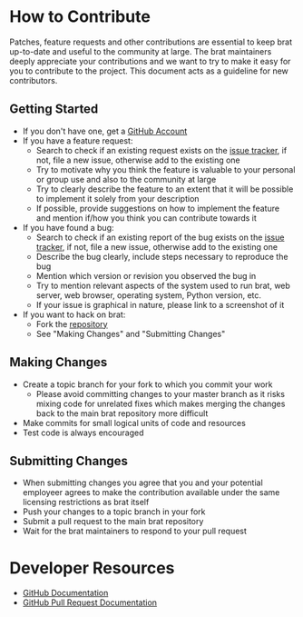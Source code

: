 # How to Contribute #

Patches, feature requests and other contributions are essential to keep brat
up-to-date and useful to the community at large. The brat maintainers deeply
appreciate your contributions and we want to try to make it easy for you to
contribute to the project. This document acts as a guideline for new
contributors.

## Getting Started ##

* If you don't have one, get a [GitHub Account][github_reg]
* If you have a feature request:
    * Search to check if an existing request exists on the
        [issue tracker][brat_issues], if not, file a new issue, otherwise add
        to the existing one
    * Try to motivate why you think the feature is valuable to your personal
        or group use and also to the community at large
    * Try to clearly describe the feature to an extent that it will be
        possible to implement it solely from your description
    * If possible, provide suggestions on how to implement the feature and
        mention if/how you think you can contribute towards it
* If you have found a bug:
    * Search to check if an existing report of the bug exists on the
        [issue tracker][brat_issues], if not, file a new issue, otherwise add
        to the existing one
    * Describe the bug clearly, include steps necessary to reproduce the bug
    * Mention which version or revision you observed the bug in
    * Try to mention relevant aspects of the system used to run brat,
        web server, web browser, operating system, Python version, etc.
    * If your issue is graphical in nature, please link to a screenshot of it
* If you want to hack on brat:
    * Fork the [repository][brat_repo]
    * See "Making Changes" and "Submitting Changes"

[github_reg]: https://github.com/signup/free
[brat_issues]: https://github.com/nlplab/brat/issues
[brat_repo]: https://github.com/nlplab/brat

## Making Changes ##

* Create a topic branch for your fork to which you commit your work
    * Please avoid committing changes to your master branch as it risks mixing
        code for unrelated fixes which makes merging the changes back to the
        main brat repository more difficult
* Make commits for small logical units of code and resources
* Test code is always encouraged

## Submitting Changes ##

* When submitting changes you agree that you and your potential employeer
    agrees to make the contribution available under the same licensing
    restrictions as brat itself
* Push your changes to a topic branch in your fork
* Submit a pull request to the main brat repository
* Wait for the brat maintainers to respond to your pull request

# Developer Resources #

* [GitHub Documentation](http://help.github.com/)
* [GitHub Pull Request Documentation](http://help.github.com/send-pull-requests/)
